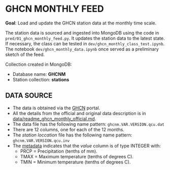 # GHCN MONTHLY FEED

**Goal**: Load and update the GHCN station data at the monthly time scale.

The station data is sourced and ingested into MongoDB using the code in `pred/01_ghcn_monthly_feed.py`. It updates the station data to the latest state. If necessary, the class can be tested in `dev/ghcn_monthly_class_test.ipynb`. The notebook `dev/ghcn_monthly_data.ipynb` once served as a preliminary sketch of the feed.


Collection created in MongoDB:

* Database name: __GHCNM__
* Station collection: __stations__

## DATA SOURCE

* The data is obtained via the [GHCN](https://www1.ncdc.noaa.gov/pub/data/ghcn/v4/) portal.
* All the details from the official and original data description is in [data/readme_ghcn_monthly_official.md](data/readme_ghcn_monthly_official.md).
* The data file has the following name pattern: `ghcnm.VAR.VERSION.qcu.dat`
* There are 12 columns, one for each of the 12 months.
* The *station loccation* file has the following name pattern: `ghcnm.VAR.VERSION.qcu.inv`
* The [metadata](https://www1.ncdc.noaa.gov/pub/data/ghcn/v4/readme.txt) indicates that the *value* column is of type INTEGER with:
    * PRCP = Precipitation (tenths of mm).
    * TMAX = Maximum temperature (tenths of degrees C).
    * TMIN = Minimum temperature (tenths of degrees C).
